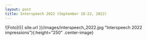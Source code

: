 ```yaml
---
layout: post
title: Interspeech 2022 (September 18-22, 2022)
---
```


<!--We had a great <strong><a href="https://sites.google.com/view/yfrsw-2022/" target="_blank" rel="noopener">Young Female Researchers in Speech Science and Technology workshop (YFRSW)</a></strong> today at <strong>Inha University</strong> in Incheon/Korea.
Thank you very much to my co-chairs <strong>Meg Zellers</strong> (University of Kiel, Germany) and <strong>Esther Klabbers</strong> (ReadSpeaker, USA), and the YFRSW 2022 organizing committee – especially <strong>Bowon Lee</strong> (Inha University, Korea)!
-->

![Foto]({{ site.url }}/images/interspeech_2022.jpg "Interspeech 2022 impressions"){:height="250" .center-image}
